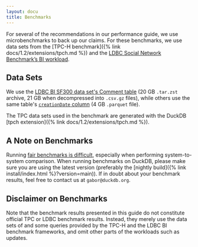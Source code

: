 ```yaml
---
layout: docu
title: Benchmarks
---
```


For several of the recommendations in our performance guide, we use microbenchmarks to back up our claims. For these benchmarks, we use data sets from the [TPC-H benchmark]({% link docs/1.2/extensions/tpch.md %}) and the [LDBC Social Network Benchmark’s BI workload](https://github.com/ldbc/ldbc_snb_bi/blob/main/snb-bi-pre-generated-data-sets.md#compressed-csvs-in-the-composite-merged-fk-format).

<!--
## Benchmark Environment

The benchmarks in the performance guide executed on a 2022 MacBook Pro with a 12-core M2 Pro CPU, 32 GiB RAM and 1 TB disk.
-->

## Data Sets

We use the [LDBC BI SF300 data set's Comment table](https://blobs.duckdb.org/data/ldbc-sf300-comments.tar.zst) (20 GB `.tar.zst` archive, 21 GB when decompressed into `.csv.gz` files),
while others use the same table's [`creationDate` column](https://blobs.duckdb.org/data/ldbc-sf300-comments-creationDate.parquet) (4 GB `.parquet` file).

The TPC data sets used in the benchmark are generated with the DuckDB [tpch extension]({% link docs/1.2/extensions/tpch.md %}).

## A Note on Benchmarks

Running [fair benchmarks is difficult](https://hannes.muehleisen.org/publications/DBTEST2018-performance-testing.pdf), especially when performing system-to-system comparison.
When running benchmarks on DuckDB, please make sure you are using the latest version (preferably the [nightly build]({% link install/index.html %}?version=main)).
If in doubt about your benchmark results, feel free to contact us at `gabor@duckdb.org`.

## Disclaimer on Benchmarks

Note that the benchmark results presented in this guide do not constitute official TPC or LDBC benchmark results. Instead, they merely use the data sets of and some queries provided by the TPC-H and the LDBC BI benchmark frameworks, and omit other parts of the workloads such as updates.